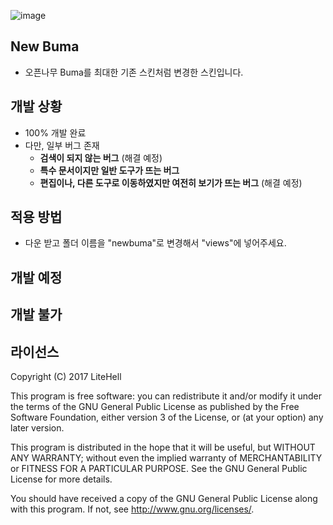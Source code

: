![image](https://user-images.githubusercontent.com/53139020/64109318-27643300-cdba-11e9-8f00-c1a731575e47.png)
## New Buma
 * 오픈나무 Buma를 최대한 기존 스킨처럼 변경한 스킨입니다.

## 개발 상황
 * 100% 개발 완료
 * 다만, 일부 버그 존재
   * <b>검색이 되지 않는 버그</b> (해결 예정)
   * <b>특수 문서이지만 일반 도구가 뜨는 버그</b>
   * <b>편집이나, 다른 도구로 이동하였지만 여전히 보기가 뜨는 버그</b> (해결 예정)

## 적용 방법
 * 다운 받고 폴더 이름을 "newbuma"로 변경해서 "views"에 넣어주세요.

## 개발 예정

## 개발 불가

## 라이선스
Copyright (C) 2017 LiteHell

This program is free software: you can redistribute it and/or modify
it under the terms of the GNU General Public License as published by
the Free Software Foundation, either version 3 of the License, or
(at your option) any later version.

This program is distributed in the hope that it will be useful,
but WITHOUT ANY WARRANTY; without even the implied warranty of
MERCHANTABILITY or FITNESS FOR A PARTICULAR PURPOSE.  See the
GNU General Public License for more details.

You should have received a copy of the GNU General Public License
along with this program.  If not, see <http://www.gnu.org/licenses/>.
